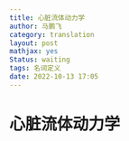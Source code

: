 ```yaml
---
title: 心脏流体动力学
author: 马鹏飞
category: translation
layout: post
mathjax: yes
Status: waiting
tags: 名词定义
date: 2022-10-13 17:05
---
```

# 心脏流体动力学


